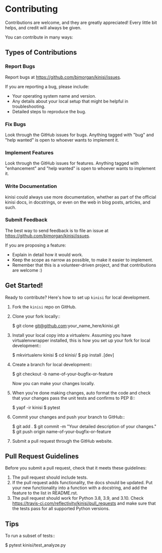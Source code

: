 # Contributing

Contributions are welcome, and they are greatly appreciated! Every little bit
helps, and credit will always be given.

You can contribute in many ways:

## Types of Contributions

### Report Bugs

Report bugs at https://github.com/bjmorgan/kinisi/issues.

If you are reporting a bug, please include:

* Your operating system name and version.
* Any details about your local setup that might be helpful in troubleshooting.
* Detailed steps to reproduce the bug.

### Fix Bugs

Look through the GitHub issues for bugs. Anything tagged with "bug" and "help
wanted" is open to whoever wants to implement it.

### Implement Features

Look through the GitHub issues for features. Anything tagged with "enhancement"
and "help wanted" is open to whoever wants to implement it.

### Write Documentation

kinisi could always use more documentation, whether as part of the
official kinisi docs, in docstrings, or even on the web in blog posts,
articles, and such.

### Submit Feedback

The best way to send feedback is to file an issue at https://github.com/bjmorgan/kinisi/issues.

If you are proposing a feature:

* Explain in detail how it would work.
* Keep the scope as narrow as possible, to make it easier to implement.
* Remember that this is a volunteer-driven project, and that contributions
  are welcome :)

## Get Started!

Ready to contribute? Here's how to set up `kinisi` for local development.

1. Fork the `kinisi` repo on GitHub.
2. Clone your fork locally::

    $ git clone git@github.com:your_name_here/kinisi.git

3. Install your local copy into a virtualenv. Assuming you have virtualenvwrapper installed, this is how you set up your fork for local development::

    $ mkvirtualenv kinisi
    $ cd kinisi/
    $ pip install .[dev]

4. Create a branch for local development::

    $ git checkout -b name-of-your-bugfix-or-feature

   Now you can make your changes locally.

5. When you're done making changes, auto format the code and check that your changes pass the unit
   tests and confirms to PEP 8::

    $ yapf -ir kinisi
    $ pytest

6. Commit your changes and push your branch to GitHub::

    $ git add .
    $ git commit -m "Your detailed description of your changes."
    $ git push origin name-of-your-bugfix-or-feature

7. Submit a pull request through the GitHub website.

## Pull Request Guidelines

Before you submit a pull request, check that it meets these guidelines:

1. The pull request should include tests.
2. If the pull request adds functionality, the docs should be updated. Put
   your new functionality into a function with a docstring, and add the
   feature to the list in README.rst.
3. The pull request should work for Python 3.8, 3.9, and 3.10. Check
   https://travis-ci.com/reflectivity/kinisi/pull_requests
   and make sure that the tests pass for all supported Python versions.

## Tips

To run a subset of tests::

$ pytest kinisi/test_analyze.py
